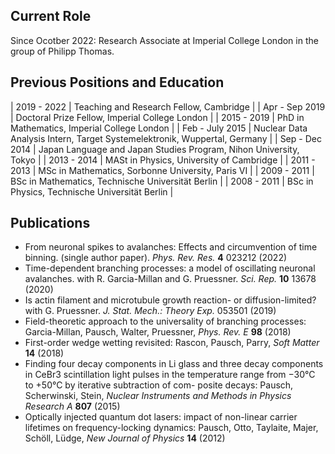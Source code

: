 ## Current Role
Since Ocotber 2022: Research Associate at Imperial College London in the group of Philipp Thomas.

## Previous Positions and Education

| 2019 - 2022 | Teaching and Research Fellow, Cambridge |
| Apr - Sep 2019 | Doctoral Prize Fellow, Imperial College London |
| 2015 - 2019 | PhD in Mathematics, Imperial College London |
| Feb - July 2015 | Nuclear Data Analysis Intern, Target Systemelektronik, Wuppertal, Germany |
| Sep - Dec 2014 | Japan Language and Japan Studies Program, Nihon University, Tokyo |
| 2013 - 2014 | MASt in Physics, University of Cambridge |
| 2011 - 2013 | MSc in Mathematics, Sorbonne University, Paris VI |
| 2009 - 2011 | BSc in Mathematics, Technische Universität Berlin |
| 2008 - 2011 | BSc in Physics, Technische Universität Berlin |

## Publications

- From neuronal spikes to avalanches: Effects and circumvention of time binning. (single author paper). _Phys. Rev. Res._ **4** 023212 (2022)
- Time-dependent branching processes: a model of oscillating neuronal avalanches. with R. Garcia-Millan and G. Pruessner. _Sci. Rep._ **10** 13678 (2020) 
- Is actin filament and microtubule growth reaction- or diffusion-limited? with G. Pruessner. _J. Stat. Mech.: Theory Exp._ 053501 (2019)
- Field-theoretic approach to the universality of branching processes: Garcia-Millan, Pausch, Walter, Pruessner, _Phys. Rev. E_ **98** (2018)
- First-order wedge wetting revisited: Rascon, Pausch, Parry, _Soft Matter_ **14** (2018)
- Finding four decay components in Li glass and three decay components in CeBr3 scintillation light pulses in the temperature range from −30°C to +50°C by iterative subtraction of com- posite decays: Pausch, Scherwinski, Stein, _Nuclear Instruments and Methods in Physics Research A_ **807** (2015)
- Optically injected quantum dot lasers: impact of non-linear carrier lifetimes on frequency-locking dynamics: Pausch, Otto, Taylaite, Majer, Schöll, Lüdge, _New Journal of Physics_ **14** (2012)
